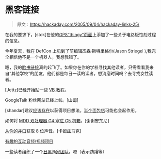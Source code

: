 # 黑客链接

> 原文：<https://hackaday.com/2005/09/04/hackaday-links-25/>

在我的要求下，[stok]在他的[GPS“thingy”页面](http://www.mhd.miun.se/%7Estok/ghetto-gps/)上添加了一些关于电路板蚀刻过程的信息。

今年夏天，我在 DefCon 上见到了前编辑杰森·斯特里格尔(Jason Striegel ),我完全相信他不是一个机器人。我想我错了。

嗯，我的[脸书链接](http://facebook.com/p.php?id=17205068&l=37c76f3a7c)真的起飞了。如果你在你的学校寻找其他读者，只需看看我来自“其他学校”的朋友，他们都是每日一读的读者。想消磨时间吗？去寻找女性读者。

[Jettz]已经开始贴一些 [VB 教程](http://www.ps-forum.com/jett/?id=tuts)。

GoogleTalk 粉丝网站已经上线。[山姆]

[shandar]建议[应该存在](http://www.shouldexist.org/)以获得项目想法。[半个面包店](http://www.halfbakery.com/)可能也会起作用。

如何将 [MDD 双处理器 G4 塞进 G5 机箱](http://www.macmod.com/content/view/361/1/)。[谢谢安东尼]

[从你的并口](http://linuxgazette.net/109/john.html)获取 8 位声音。[卡姆兹马克]

[有趣的互动音频/视频项目](http://www.sonicforms.org/relatedwork.php)

一些读者组织了一个[日黑@家团队](http://vspx27.stanford.edu/cgi-bin/main.py?qtype=teampage&teamnum=44851)。嗯（表示踌躇等）